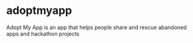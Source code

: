 adoptmyapp
==========

Adopt My App is an app that helps people share and rescue abandoned apps and hackathon projects
